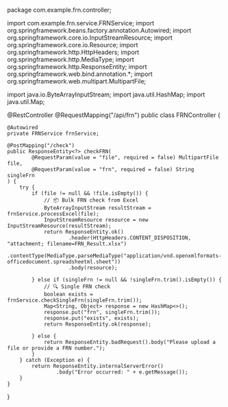 package com.example.frn.controller;

import com.example.frn.service.FRNService;
import org.springframework.beans.factory.annotation.Autowired;
import org.springframework.core.io.InputStreamResource;
import org.springframework.core.io.Resource;
import org.springframework.http.HttpHeaders;
import org.springframework.http.MediaType;
import org.springframework.http.ResponseEntity;
import org.springframework.web.bind.annotation.*;
import org.springframework.web.multipart.MultipartFile;

import java.io.ByteArrayInputStream;
import java.util.HashMap;
import java.util.Map;

@RestController
@RequestMapping("/api/frn")
public class FRNController {

    @Autowired
    private FRNService frnService;

    @PostMapping("/check")
    public ResponseEntity<?> checkFRN(
            @RequestParam(value = "file", required = false) MultipartFile file,
            @RequestParam(value = "frn", required = false) String singleFrn
    ) {
        try {
            if (file != null && !file.isEmpty()) {
                // 📦 Bulk FRN check from Excel
                ByteArrayInputStream resultStream = frnService.processExcel(file);
                InputStreamResource resource = new InputStreamResource(resultStream);
                return ResponseEntity.ok()
                        .header(HttpHeaders.CONTENT_DISPOSITION, "attachment; filename=FRN_Result.xlsx")
                        .contentType(MediaType.parseMediaType("application/vnd.openxmlformats-officedocument.spreadsheetml.sheet"))
                        .body(resource);

            } else if (singleFrn != null && !singleFrn.trim().isEmpty()) {
                // 🔍 Single FRN check
                boolean exists = frnService.checkSingleFrn(singleFrn.trim());
                Map<String, Object> response = new HashMap<>();
                response.put("frn", singleFrn.trim());
                response.put("exists", exists);
                return ResponseEntity.ok(response);

            } else {
                return ResponseEntity.badRequest().body("Please upload a file or provide a FRN number.");
            }
        } catch (Exception e) {
            return ResponseEntity.internalServerError()
                    .body("Error occurred: " + e.getMessage());
        }
    }
}